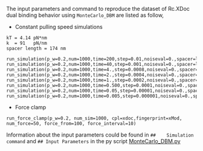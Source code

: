 The input parameters and command to reproduce the dataset of Rc.XDoc dual binding behavior using `MonteCarlo_DBM` are listed as follow,

- Constant pulling speed simulations
```
kT = 4.14 pN*nm
k  = 91   pN/nm
spacer length = 174 nm
```

```
run_simulation(p_w=0.2,num=1000,time=200,step=0.01,noiseval=0.,spacer=linker,cpl=xdoc,ldr=load,fingerprint=xMod,forceramp=False,speed=1.,k=91.,savecurves=False)
run_simulation(p_w=0.2,num=1000,time=40,step=0.001,noiseval=0.,spacer=linker,cpl=xdoc,ldr=load,fingerprint=xMod,forceramp=False,speed=10.,k=91.,savecurves=False)
run_simulation(p_w=0.2,num=1000,time=4.,step=0.0008,noiseval=0.,spacer=linker,cpl=xdoc,ldr=load,fingerprint=xMod,forceramp=False,speed=100.,k=91.,savecurves=False)
run_simulation(p_w=0.2,num=1000,time=2.,step=0.0004,noiseval=0.,spacer=linker,cpl=xdoc,ldr=load,fingerprint=xMod,forceramp=False,speed=400.,k=91.,savecurves=False)
run_simulation(p_w=0.2,num=1000,time=1.,step=0.0002,noiseval=0.,spacer=linker,cpl=xdoc,ldr=load,fingerprint=xMod,forceramp=False,speed=1600.,k=91.,savecurves=False)
run_simulation(p_w=0.2,num=1000,time=0.500,step=0.0001,noiseval=0.,spacer=linker,cpl=xdoc,ldr=load,fingerprint=xMod,forceramp=False,speed=6400.,k=91.,savecurves=False)
run_simulation(p_w=0.2,num=1000,time=0.05,step=0.00001,noiseval=0.,spacer=linker,cpl=xdoc,ldr=load,fingerprint=xMod,forceramp=False,speed=100000.,k=91.,savecurves=False)
run_simulation(p_w=0.2,num=1000,time=0.005,step=0.000001,noiseval=0.,spacer=linker,cpl=xdoc,ldr=load,fingerprint=xMod,forceramp=False,speed=1000000.,k=91.,savecurves=False)
```


- Force clamp
```
run_force_clamp(p_w=0.2, num_sim=1000, cpl=xdoc,fingerprint=xMod, num_force=50, force_from=100, force_interval=10)
```

Information about the input parameters could be found in `##	Simulation command` and `##	Input Parameters` in the py script 
[MonteCarlo_DBM.py](./MonteCarlo_DBM.py)
